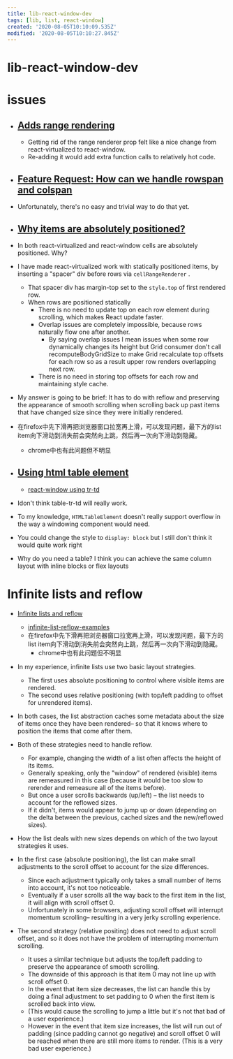 ```yaml
---
title: lib-react-window-dev
tags: [lib, list, react-window]
created: '2020-08-05T10:10:09.535Z'
modified: '2020-08-05T10:10:27.845Z'
---
```


# lib-react-window-dev

# issues

- ## [Adds range rendering](https://github.com/bvaughn/react-window/pull/218)
  - Getting rid of the range renderer prop felt like a nice change from react-virtualized to react-window. 
  - Re-adding it would add extra function calls to relatively hot code.

- ## [Feature Request: How can we handle rowspan and colspan](https://github.com/pupudu/window-table/issues/21)
- Unfortunately, there's no easy and trivial way to do that yet.

- ## [Why items are absolutely positioned?](https://github.com/bvaughn/react-window/issues/133)
- In both react-virtualized and react-window cells are absolutely positioned. Why?
- I have made react-virtualized work with statically positioned items, by inserting a "spacer" div before rows via `cellRangeRenderer` . 
  - That spacer div has margin-top set to the `style.top` of first rendered row.
  - When rows are positioned statically
    - There is no need to update top on each row element during scrolling, which makes React update faster.
    - Overlap issues are completely impossible, because rows naturally flow one after another. 
      - By saying overlap issues I mean issues when some row dynamically changes its height but Grid consumer don't call recomputeBodyGridSize to make Grid recalculate top offsets for each row so as a result upper row renders overlapping next row.
    - There is no need in storing top offsets for each row and maintaining style cache.

- My answer is going to be brief: It has to do with reflow and preserving the appearance of smooth scrolling when scrolling back up past items that have changed size since they were initially rendered.
- 在firefox中先下滑再把浏览器窗口拉宽再上滑，可以发现问题，最下方的list item向下滑动到消失前会突然向上跳，然后再一次向下滑动到隐藏。
  - chrome中也有此问题但不明显

- ## [Using html table element](https://github.com/bvaughn/react-window/issues/60)
  - [react-window using tr-td](https://codesandbox.io/s/rrn61wkzwm?file=/index.js)
- Idon't think table-tr-td will really work. 
- To my knowledge, `HTMLTableElement` doesn't really support overflow in the way a windowing component would need. 
- You could change the style to `display: block` but I still don't think it would quite work right
- Why do you need a table? I think you can achieve the same column layout with inline blocks or flex layouts

# Infinite lists and reflow

- [Infinite lists and reflow](https://gist.github.com/bvaughn/ded0061d712a30c22b0a591cec4aa576)
  - [infinite-list-reflow-examples](https://github.com/bvaughn/infinite-list-reflow-examples)
  - 在firefox中先下滑再把浏览器窗口拉宽再上滑，可以发现问题，最下方的list item向下滑动到消失前会突然向上跳，然后再一次向下滑动到隐藏。
    - chrome中也有此问题但不明显

- In my experience, infinite lists use two basic layout strategies. 
  - The first uses absolute positioning to control where visible items are rendered. 
  - The second uses relative positioning (with top/left padding to offset for unrendered items).
- In both cases, the list abstraction caches some metadata about the size of items once they have been rendered– so that it knows where to position the items that come after them.
- Both of these strategies need to handle reflow. 
  - For example, changing the width of a list often affects the height of its items. 
  - Generally speaking, only the "window" of rendered (visible) items are remeasured in this case (because it would be too slow to rerender and remeasure all of the items before). 
  - But once a user scrolls backwards (up/left) – the list needs to account for the reflowed sizes. 
  - If it didn't, items would appear to jump up or down (depending on the delta between the previous, cached sizes and the new/reflowed sizes).
- How the list deals with new sizes depends on which of the two layout strategies it uses.
- In the first case (absolute positioning), the list can make small adjustments to the scroll offset to account for the size differences. 
  - Since each adjustment typically only takes a small number of items into account, it's not too noticeable. 
  - Eventually if a user scrolls all the way back to the first item in the list, it will align with scroll offset 0. 
  - Unfortunately in some browsers, adjusting scroll offset will interrupt momentum scrolling– resulting in a very jerky scrolling experience.
- The second strategy (relative positing) does not need to adjust scroll offset, and so it does not have the problem of interrupting momentum scrolling. 
  - It uses a similar technique but adjusts the top/left padding to preserve the appearance of smooth scrolling. 
  - The downside of this approach is that item 0 may not line up with scroll offset 0. 
  - In the event that item size decreases, the list can handle this by doing a final adjustment to set padding to 0 when the first item is scrolled back into view. 
  - (This would cause the scrolling to jump a little but it's not that bad of a user experience.) 
  - However in the event that item size increases, the list will run out of padding (since padding cannot go negative) and scroll offset 0 will be reached when there are still more items to render. (This is a very bad user experience.)
